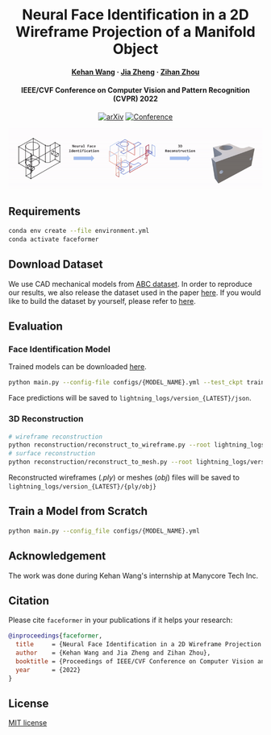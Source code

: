 <div align="center">

# Neural Face Identification in a 2D Wireframe Projection of a Manifold Object

<h4>
  <a href='https://jason-khan.github.io/' target='_blank'>Kehan Wang</a>
  ·
  <a href='https://bertjiazheng.github.io/' target='_blank'>Jia Zheng</a>
  ·
  <a href='https://zihan-z.github.io/' target='_blank'>Zihan Zhou</a>
</h4>

<h4>
  IEEE/CVF Conference on Computer Vision and Pattern Recognition (CVPR) 2022
</h4>

[![arXiv](http://img.shields.io/badge/arXiv-2203.04229-B31B1B.svg)](https://arxiv.org/abs/2203.04229)
[![Conference](https://img.shields.io/badge/CVPR-2022-4b44ce.svg)](https://openaccess.thecvf.com/content/CVPR2022/html/Wang_Neural_Face_Identification_in_a_2D_Wireframe_Projection_of_a_CVPR_2022_paper.html)

<img src="assets/teaser.gif">

</div>

## Requirements

```bash
conda env create --file environment.yml
conda activate faceformer
```

## Download Dataset

We use CAD mechanical models from [ABC dataset](https://archive.nyu.edu/handle/2451/43778). In order to reproduce our results, we also release the dataset used in the paper [here](https://drive.google.com/drive/u/2/folders/1ynMD02E5FWlCPmQkWyjHdq4Zhe8DIXE2). If you would like to build the dataset by yourself, please refer to [here](dataset/README.md).

## Evaluation

### Face Identification Model
Trained models can be downloaded [here](https://drive.google.com/drive/u/2/folders/1oEoN_GzS36obLjvOlwFrOpWo0N7oh-fS).
```bash
python main.py --config-file configs/{MODEL_NAME}.yml --test_ckpt trained_models/{MODEL_NAME}.ckpt
```

Face predictions will be saved to `lightning_logs/version_{LATEST}/json`.

### 3D Reconstruction

```bash
# wireframe reconstruction
python reconstruction/reconstruct_to_wireframe.py --root lightning_logs/version_{LATEST}
# surface reconstruction
python reconstruction/reconstruct_to_mesh.py --root lightning_logs/version_{LATEST}
```

Reconstructed wireframes (*.ply*) or meshes (*obj*) files will be saved to `lightning_logs/version_{LATEST}/{ply/obj}`

## Train a Model from Scratch

```bash
python main.py --config_file configs/{MODEL_NAME}.yml
```

## Acknowledgement

The work was done during Kehan Wang's internship at Manycore Tech Inc.

## Citation

Please cite `faceformer` in your publications if it helps your research:

```bibtex
@inproceedings{faceformer,
  title     = {Neural Face Identification in a 2D Wireframe Projection of a Manifold Object},
  author    = {Kehan Wang and Jia Zheng and Zihan Zhou},
  booktitle = {Proceedings of IEEE/CVF Conference on Computer Vision and Pattern Recognition (CVPR)},
  year      = {2022}
}
```

## License

[MIT license](LICENSE)
